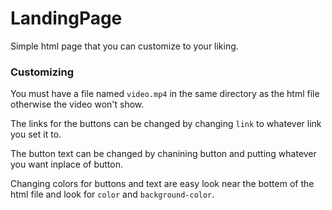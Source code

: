 # LandingPage
Simple html page that you can customize to your liking.

### Customizing
You must have a file named `video.mp4` in the same directory as the html file otherwise the video won't show.

The links for the buttons can be changed by changing `link` to whatever link you set it to. 

The button text can be changed by chanining button and putting whatever you want inplace of button.

Changing colors for buttons and text are easy look near the bottem of the html file and look for `color` and `background-color`.
